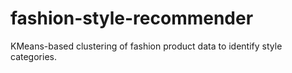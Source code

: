 # fashion-style-recommender
KMeans-based clustering of fashion product data to identify style categories.
